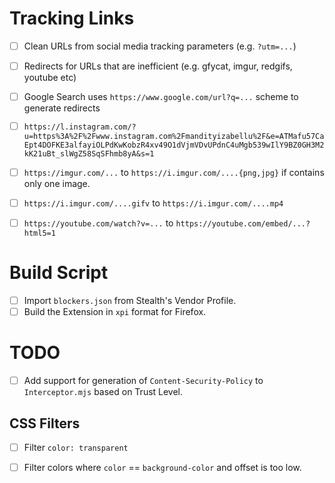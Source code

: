 
# Tracking Links

- [ ] Clean URLs from social media tracking parameters (e.g. `?utm=...`)

- [ ] Redirects for URLs that are inefficient (e.g. gfycat, imgur, redgifs, youtube etc)

- [ ] Google Search uses `https://www.google.com/url?q=...` scheme to generate redirects
- [ ] `https://l.instagram.com/?u=https%3A%2F%2Fwww.instagram.com%2Fmandityizabellu%2F&e=ATMafu57CaEpt4DOFKE3alfayiOLPdKwKobzR4xv49O1dVjmVDvUPdnC4uMgb539wIlY9BZ0GH3M2kK21uBt_slWgZ58SqSFhmb8yA&s=1`
- [ ] `https://imgur.com/...` to `https://i.imgur.com/....{png,jpg}` if contains only one image.
- [ ] `https://i.imgur.com/....gifv` to `https://i.imgur.com/....mp4`
- [ ] `https://youtube.com/watch?v=...` to `https://youtube.com/embed/...?html5=1`

# Build Script

- [ ] Import `blockers.json` from Stealth's Vendor Profile.
- [ ] Build the Extension in `xpi` format for Firefox.

# TODO

- [ ] Add support for generation of `Content-Security-Policy` to `Interceptor.mjs` based on Trust Level.

## CSS Filters

- [ ] Filter `color: transparent`
- [ ] Filter colors where `color` == `background-color` and offset is too low.

